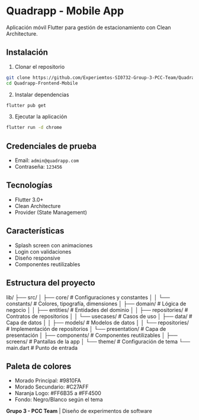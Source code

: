 # Quadrapp - Mobile App

Aplicación móvil Flutter para gestión de estacionamiento con Clean Architecture.

## Instalación

1. Clonar el repositorio
```bash
git clone https://github.com/Experiemtos-SI0732-Group-3-PCC-Team/Quadrapp-Frontend-Mobile.git
cd Quadrapp-Frontend-Mobile
```

2. Instalar dependencias
```bash
flutter pub get
```

3. Ejecutar la aplicación
```bash
flutter run -d chrome
```

## Credenciales de prueba

- Email: `admin@quadrapp.com`
- Contraseña: `123456`

## Tecnologías

- Flutter 3.0+
- Clean Architecture
- Provider (State Management)

## Características

- Splash screen con animaciones
- Login con validaciones
- Diseño responsive
- Componentes reutilizables

## Estructura del proyecto

lib/
├── src/
│   ├── core/                 # Configuraciones y constantes
│   │   └── constants/        # Colores, tipografía, dimensiones
│   ├── domain/              # Lógica de negocio
│   │   ├── entities/        # Entidades del dominio
│   │   ├── repositories/    # Contratos de repositorios
│   │   └── usecases/       # Casos de uso
│   ├── data/               # Capa de datos
│   │   ├── models/         # Modelos de datos
│   │   └── repositories/   # Implementación de repositorios
│   └── presentation/       # Capa de presentación
│       ├── components/     # Componentes reutilizables
│       ├── screens/        # Pantallas de la app
│       └── theme/          # Configuración de tema
└── main.dart              # Punto de entrada


## Paleta de colores

- Morado Principal: #9810FA
- Morado Secundario: #C27AFF
- Naranja Logo: #FF6B35 a #FF4500
- Fondo: Negro/Blanco según el tema

**Grupo 3 - PCC Team** | Diseño de experimentos de software
